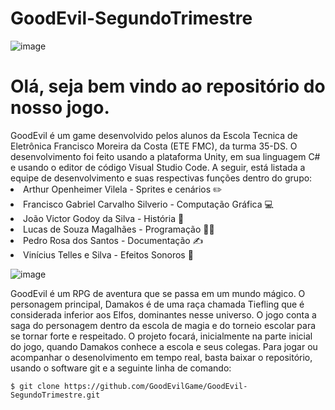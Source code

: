 # GoodEvil-SegundoTrimestre

![image](https://user-images.githubusercontent.com/79937589/128011790-eb0ff5fc-5388-47a9-a5fc-e603d3b65da4.png)

<h1>Olá, seja bem vindo ao repositório do nosso jogo.</h1>
GoodEvil é um game desenvolvido pelos alunos da Escola Tecnica de Eletrônica Francisco Moreira da Costa (ETE FMC), da turma 35-DS. O desenvolvimento foi feito usando a plataforma Unity, em sua linguagem C# e usando o editor de código Visual Studio Code. A seguir, está listada a equipe de desenvolvimento e suas respectivas funções dentro do grupo:
<li> Arthur Openheimer Vilela - Sprites e cenários ✏️
<li> Francisco Gabriel Carvalho Silverio - Computação Gráfica 💻
<li> João Victor Godoy da Silva - História 📖
<li> Lucas de Souza Magalhães - Programação 👨‍💻
<li> Pedro Rosa dos Santos - Documentação ✍️
<li> Vinícius Telles e Silva - Efeitos Sonoros 🎵

![image](https://user-images.githubusercontent.com/79937589/128012866-ce6ba329-7275-4e07-9e20-55d00102743e.png)
  
GoodEvil é um RPG de aventura que se passa em um mundo mágico. O personagem principal, Damakos é de uma raça chamada Tiefling que é considerada inferior aos Elfos, dominantes nesse universo. O jogo conta a saga do personagem dentro da escola de magia e do torneio escolar para se tornar forte e respeitado.
O projeto focará, inicialmente na parte inicial do jogo, quando Damakos conhece a escola e seus colegas. 
Para jogar ou acompanhar o desenolvimento em tempo real, basta baixar o repositório, usando o software git e a seguinte linha de comando:
 
    $ git clone https://github.com/GoodEvilGame/GoodEvil-SegundoTrimestre.git

